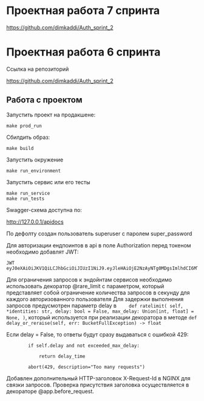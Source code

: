 # Проектная работа 7 спринта

https://github.com/dimkaddi/Auth_sprint_2

####


# Проектная работа 6 спринта

Ссылка на репозиторий

https://github.com/dimkaddi/Auth_sprint_2


## Работа с проектом

Запустить проект на продакшене:
    
    make prod_run

Сбилдить образ:

    make build 

Запустить окружение
  
    make run_environment

Запустить сервис или его тесты

    make run_service
    make run_tests

Swagger-схема доступна по:

http://127.0.0.1/apidocs

По дефолту создан пользователь superuser c паролем super_password

Для авторизации ендпоинтов в api в поле Authorization перед токеном необходимо добавлят JWT:

    JWT eyJ0eXAiOiJKV1QiLCJhbGciOiJIUzI1NiJ9.eyJleHAiOjE2NzAyNTg0MDgsImlhdCI6MTY3MDI1NzgwOCwibmJmIjoxNjcwMjU3ODA4LCJzdWIiOiJcImI5NjZhOGVjMmZiNTRlYjFiNmRiMTYwZDMwZDQ1YzdkXCIiLCJyb2xlIjoic3VwZXJ1c2VyIn0.zwysTVm9vkkGYIVB76GyDfW47TlioP0tYuTxOyciSs0

Для ограничения запросов к эндойнтам сервисов необходимо использовать декоратор @rare_limit с параметром, который представляет собой ограничение количества запросов в секунду для каждого авторизованного пользователя
Для задержки выполнения запросов предусмотрен параметр delay в
`    def ratelimit(
        self,
        *identities: str,
        delay: bool = False,
        max_delay: Union[int, float] = None,
    )`, который используется при реализации декоратора в методе `def delay_or_reraise(self, err: BucketFullException) -> float`

Если delay = False, то ответы будут сразу выдаваться с ошибкой 429:

`        if self.delay and not exceeded_max_delay:`

`            return delay_time`

`        abort(429, description="Too many requests")`

Добавлен дополнительный HTTP-заголовок X-Request-Id в NGINX для связки запросов. Проверка присутствия заголовка осуществляется в декораторе @app.before_request. 
